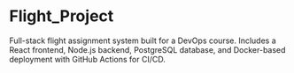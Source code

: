# Flight_Project
Full-stack flight assignment system built for a DevOps course. Includes a React frontend, Node.js backend, PostgreSQL database, and Docker-based deployment with GitHub Actions for CI/CD.
